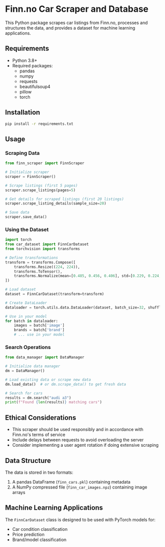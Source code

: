 
# Finn.no Car Scraper and Database

This Python package scrapes car listings from Finn.no, processes and structures the data, and provides a dataset for machine learning applications.

## Requirements

- Python 3.8+
- Required packages:
  - pandas
  - numpy
  - requests
  - beautifulsoup4
  - pillow
  - torch

## Installation

```bash
pip install -r requirements.txt
```

## Usage

### Scraping Data

```python
from finn_scraper import FinnScraper

# Initialize scraper
scraper = FinnScraper()

# Scrape listings (first 5 pages)
scraper.scrape_listings(pages=5)

# Get details for scraped listings (first 20 listings)
scraper.scrape_listing_details(sample_size=20)

# Save data
scraper.save_data()
```

### Using the Dataset

```python
import torch
from car_dataset import FinnCarDataset
from torchvision import transforms

# Define transformations
transform = transforms.Compose([
    transforms.Resize((224, 224)),
    transforms.ToTensor(),
    transforms.Normalize(mean=[0.485, 0.456, 0.406], std=[0.229, 0.224, 0.225])
])

# Load dataset
dataset = FinnCarDataset(transform=transform)

# Create DataLoader
dataloader = torch.utils.data.DataLoader(dataset, batch_size=32, shuffle=True)

# Use in your model
for batch in dataloader:
    images = batch['image']
    brands = batch['brand']
    # ... use in your model
```

### Search Operations

```python
from data_manager import DataManager

# Initialize data manager
dm = DataManager()

# Load existing data or scrape new data
dm.load_data()  # or dm.scrape_data() to get fresh data

# Search for cars
results = dm.search("audi a3")
print(f"Found {len(results)} matching cars")
```

## Ethical Considerations

- This scraper should be used responsibly and in accordance with Finn.no's terms of service
- Include delays between requests to avoid overloading the server
- Consider implementing a user agent rotation if doing extensive scraping

## Data Structure

The data is stored in two formats:
1. A pandas DataFrame (`finn_cars.pkl`) containing metadata
2. A NumPy compressed file (`finn_car_images.npz`) containing image arrays

## Machine Learning Applications

The `FinnCarDataset` class is designed to be used with PyTorch models for:
- Car condition classification
- Price prediction
- Brand/model classification
